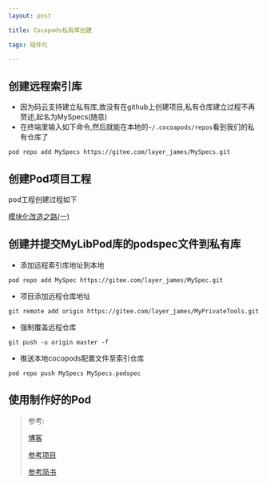 ```yaml
---
layout: post

title: Cocopods私有库创建

tags: 组件化

---
```


## 创建远程索引库
* 因为码云支持建立私有库,故没有在github上创建项目,私有仓库建立过程不再赘述,起名为MySpecs(随意)
* 在终端里输入如下命令,然后就能在本地的`~/.cocoapods/repos`看到我们的私有仓库了


```
pod repo add MySpecs https://gitee.com/layer_james/MySpecs.git
```

## 创建Pod项目工程
pod工程创建过程如下

[模块化改造之路(一)](http://blog.bonjour-james.top/%E6%A8%A1%E5%9D%97%E5%8C%96%E6%94%B9%E9%80%A0%E4%B9%8B%E8%B7%AF(%E4%B8%80)/)

## 创建并提交MyLibPod库的podspec文件到私有库

* 添加远程索引库地址到本地

```
pod repo add MySpec https://gitee.com/layer_james/MySpec.git
```
* 项目添加远程仓库地址

```
git remote add origin https://gitee.com/layer_james/MyPrivateTools.git
```

* 强制覆盖远程仓库

```
git push -u origin master -f 
```

* 推送本地cocopods配置文件至索引仓库

```
pod repo push MySpecs MySpecs.podspec
```

## 使用制作好的Pod



> 参考:
> 
> [博客](http://blog.wtlucky.com/blog/2015/02/26/create-private-podspec/)
> 
> [参考项目](https://gitee.com/James_JMS/TZEducaionNet)
> 
> [参考简书](https://www.jianshu.com/p/48fbcbb36c75)
